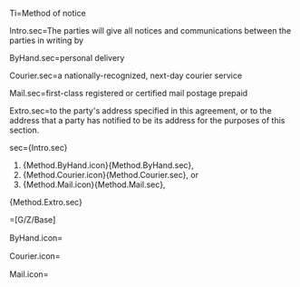 Ti=Method of notice

Intro.sec=The parties will give all notices and communications between the parties in writing by

ByHand.sec=<span class="highlight">personal delivery</span>

Courier.sec=a nationally-recognized, next-day <span class="highlight">courier service</span>

Mail.sec=first-class registered or certified <span class="highlight">mail postage prepaid</span>

Extro.sec=to the party's address specified in this agreement, or to the address that a party has notified to be its address for the purposes of this section.

sec={Intro.sec}<ol class="secs-or"><li>{Method.ByHand.icon}{Method.ByHand.sec},<li>{Method.Courier.icon}{Method.Courier.sec}, or<li>{Method.Mail.icon}{Method.Mail.sec},</ol>{Method.Extro.sec}

=[G/Z/Base]

ByHand.icon=<img src="Doc/G/IACCM-NDA-Design/Z/icon/personal_delivery.png" height="15" width="15" >  

Courier.icon=<img src="Doc/G/IACCM-NDA-Design/Z/icon/courier_service.png" height="15" width="15" >  

Mail.icon=<img src="Doc/G/IACCM-NDA-Design/Z/icon/mail_postage.png" height="15" width="15" >  
